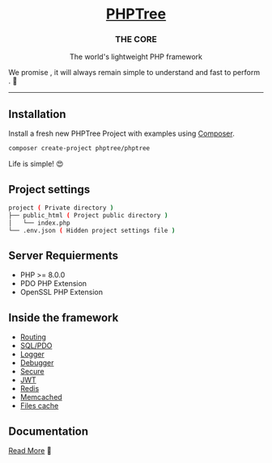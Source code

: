 <h1 align=center><a href="https://www.phptree.org">PHPTree</a></h1>

<h3 align=center>THE CORE</h3>

<p align=center>
The world's lightweight PHP framework
</p>

We promise , it will always remain simple to understand and fast to perform . 🫡 

-----

## Installation

Install a fresh new PHPTree Project with examples using <a href="https://getcomposer.org/" target="_blank">Composer</a>. 

```sh 
composer create-project phptree/phptree
```

Life is simple! 😍

## Project settings

```sh
project ( Private directory )
├── public_html ( Project public directory )
│   └── index.php 
└── .env.json ( Hidden project settings file ) 
```
## Server Requierments

 * PHP >= 8.0.0
 * PDO PHP Extension
 * OpenSSL PHP Extension

## Inside the framework

 * <a href="https://www.phptree.org#route_basics">Routing</a>
 * <a href="https://www.phptree.org#mysql_pdo">SQL/PDO</a>
 * <a href="https://www.phptree.org#env_logs">Logger</a>
 * <a href="https://www.phptree.org#debugger">Debugger</a>
 * <a href="https://www.phptree.org#secure_request">Secure</a>
 * <a href="https://www.phptree.org#secure_jwt">JWT</a>
 * <a href="https://www.phptree.org#caching_redis">Redis</a>
 * <a href="https://www.phptree.org#caching_memcached">Memcached</a>
 * <a href="https://www.phptree.org#caching_file">Files cache</a>
 

## Documentation

<a href="https://www.phptree.org">Read More</a> 📖
